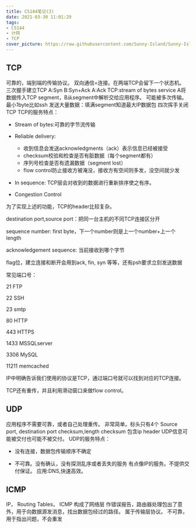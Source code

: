 ```yaml
---
title: CS144笔记(3)
date: 2021-03-30 11:01:29
tags:
- CS144
- 计网
- TCP
cover_picture: https://raw.githubusercontent.com/Sunny-Island/Sunny-Island.github.io/main/images/TCP.jpg?token=AJ7HA2IJ42NV6EQPBRM2573ANPXOS
---
```


## TCP

可靠的，端到端的传输协议。
双向通信=连接。在两端TCP会留下一个状态机。
三次握手建立TCP
A:Syn
B:Syn+Ack
A:Ack
TCP:stream of bytes service
A将数据传入TCP segment，B从segment中解析交给应用程序。
可能被多次传输。
最小1byte比如ssh
发送大量数据：填满segment知道最大IP数据包
四次挥手关闭TCP
TCP的服务特点：

* Stream of bytes:可靠的字节流传输

* Reliable delivery:
  * 收到信息会发送acknowledgments（ack）表示信息已经被接受
  * checksum校验和检查是否有脏数据（每个segment都有）
  * 序列号检查是否有遗漏数据（segment lost）
  * flow control防止接收方被淹没，接收方有空间则多发，没空间就少发
  
* In sequence: TCP层会对收到的数据进行重新排序使之有序。

* Congestion Control

为了实现上述的功能，TCP的header比较复杂。

destination port,source port：把同一台主机的不同TCP连接区分开

sequence number: first byte，下一个number则是上一个number+上一个length

acknowledgement sequence: 当前接收到哪个字节

flag位，建立连接和断开会用到ack, fin, syn 等等，还有psh要求立刻发送数据

常见端口号：

21 FTP

22 SSH

23 smtp

80 HTTP

443 HTTPS

1433 MSSQLserver

3306 MySQL

11211 memcached

IP中明确告诉我们使用的协议是TCP，通过端口号就可以找到对应的TCP连接。

TCP还有重传，并且利用滑动窗口来做flow control。

## UDP
应用程序不需要可靠，或者自己处理重传。
非常简单。标头只有4个
Source port, destination port
checksum,length
checksum 包含ip header
UDP信息可能被交付也可能不被交付。
UDP的服务特点：

* 没有连接，数据包传输顺序不确定

* 不可靠。没有确认，没有探测乱序或者丢失的服务
有点像IP的服务。不提供交付保证。
应用:DNS,快速高效。

## ICMP
IP， Routing Tables， ICMP 构成了网络层
作错误报告，路由器处理包出了意外，用于向数据源发消息，找出数据包经过的路径。
属于传输层协议。
不可靠，用于指出问题，不会重发
